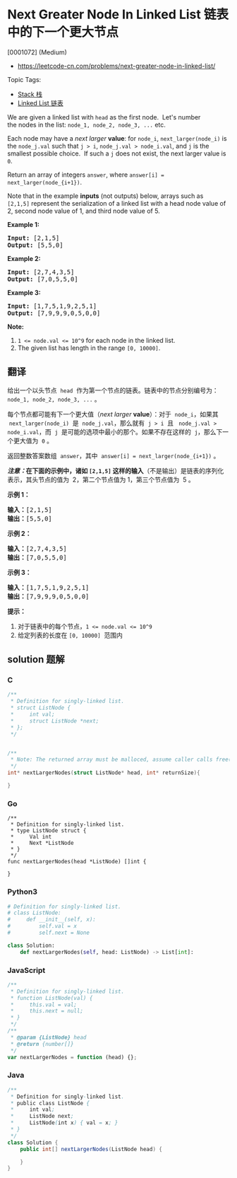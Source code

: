 # Next Greater Node In Linked List 链表中的下一个更大节点

[0001072] (Medium)

- https://leetcode-cn.com/problems/next-greater-node-in-linked-list/

Topic Tags:

- [Stack 栈](https://leetcode-cn.com/tag/stack/)
- [Linked List 链表](https://leetcode-cn.com/tag/linked-list/)

We are given a linked list with `head` as the first node.  Let's number the nodes in the list: `node_1, node_2, node_3, ...` etc.

Each node may have a _next larger_ **value**: for `node_i`, `next_larger(node_i)` is the `node_j.val` such that `j > i`, `node_j.val > node_i.val`, and `j` is the smallest possible choice.  If such a `j` does not exist, the next larger value is `0`.

Return an array of integers `answer`, where `answer[i] = next_larger(node_{i+1})`.

Note that in the example **inputs** (not outputs) below, arrays such as `[2,1,5]` represent the serialization of a linked list with a head node value of 2, second node value of 1, and third node value of 5.

**Example 1:**

<pre><strong>Input: </strong><span id="example-input-1-1">[2,1,5]</span>
<strong>Output: </strong><span id="example-output-1">[5,5,0]</span>
</pre>

**Example 2:**

<pre><strong>Input: </strong><span id="example-input-2-1">[2,7,4,3,5]</span>
<strong>Output: </strong><span id="example-output-2">[7,0,5,5,0]</span>
</pre>

**Example 3:**

<pre><strong>Input: </strong><span id="example-input-3-1">[1,7,5,1,9,2,5,1]</span>
<strong>Output: </strong><span id="example-output-3">[7,9,9,9,0,5,0,0]</span>
</pre>

**Note:**

1.  `1 <= node.val <= 10^9` for each node in the linked list.
2.  The given list has length in the range `[0, 10000]`.

## 翻译

给出一个以头节点  `head`  作为第一个节点的链表。链表中的节点分别编号为：`node_1, node_2, node_3, ...` 。

每个节点都可能有下一个更大值（_next larger_ **value**）：对于  `node_i`，如果其  `next_larger(node_i)`  是  `node_j.val`，那么就有  `j > i`  且   `node_j.val > node_i.val`，而  `j`  是可能的选项中最小的那个。如果不存在这样的  `j`，那么下一个更大值为  `0` 。

返回整数答案数组  `answer`，其中  `answer[i] = next_larger(node_{i+1})` 。

**_注意：_**在下面的示例中，诸如 `[2,1,5]` 这样的**输入**（不是输出）是链表的序列化表示，其头节点的值为  2，第二个节点值为 1，第三个节点值为  5 。

**示例 1：**

<pre><strong>输入：</strong>[2,1,5]
<strong>输出：</strong>[5,5,0]
</pre>

**示例 2：**

<pre><strong>输入：</strong>[2,7,4,3,5]
<strong>输出：</strong>[7,0,5,5,0]
</pre>

**示例 3：**

<pre><strong>输入：</strong>[1,7,5,1,9,2,5,1]
<strong>输出：</strong>[7,9,9,9,0,5,0,0]
</pre>

**提示：**

1.  对于链表中的每个节点，`1 <= node.val <= 10^9`
2.  给定列表的长度在 `[0, 10000]`  范围内

## solution 题解

### C

```c
/**
 * Definition for singly-linked list.
 * struct ListNode {
 *     int val;
 *     struct ListNode *next;
 * };
 */


/**
 * Note: The returned array must be malloced, assume caller calls free().
 */
int* nextLargerNodes(struct ListNode* head, int* returnSize){

}


```

### Go

```golang
/**
 * Definition for singly-linked list.
 * type ListNode struct {
 *     Val int
 *     Next *ListNode
 * }
 */
func nextLargerNodes(head *ListNode) []int {

}
```

### Python3

```python
# Definition for singly-linked list.
# class ListNode:
#     def __init__(self, x):
#         self.val = x
#         self.next = None

class Solution:
    def nextLargerNodes(self, head: ListNode) -> List[int]:

```

### JavaScript

```javascript
/**
 * Definition for singly-linked list.
 * function ListNode(val) {
 *     this.val = val;
 *     this.next = null;
 * }
 */
/**
 * @param {ListNode} head
 * @return {number[]}
 */
var nextLargerNodes = function (head) {};
```

### Java

```java
/**
 * Definition for singly-linked list.
 * public class ListNode {
 *     int val;
 *     ListNode next;
 *     ListNode(int x) { val = x; }
 * }
 */
class Solution {
    public int[] nextLargerNodes(ListNode head) {

    }
}
```
